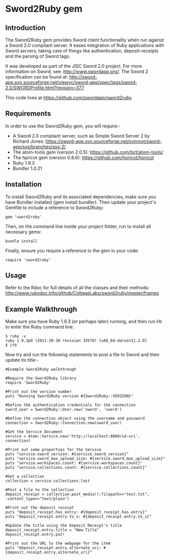 Sword2Ruby gem
==================

Introduction
------------
The Sword2Ruby gem provides Sword client functionality when run against a Sword 2.0 compliant server.
It eases integration of Ruby applications with Sword servers, taking care of things like authentication,
deposit-receipts and the parsing of Sword tags.

It was developed as part of the JISC Sword 2.0 project. For more information on Sword, see:
http://www.swordapp.org/. The Sword 2 specification can be found at: 
http://sword-app.svn.sourceforge.net/viewvc/sword-app/spec/tags/sword-2.0/SWORDProfile.html?revision=377

This code lives at https://github.com/swordapp/sword2ruby


Requirements
------------
In order to use the Sword2Ruby gem, you will require:-

*	A Sword 2.0 compliant server, such as Simple Sword Server 2 by Richard Jones:
	https://sword-app.svn.sourceforge.net/svnroot/sword-app/sss/branches/sss-2/
*	The atom-tools gem (version 2.0.5): https://github.com/bct/atom-tools/
*	The hpricot gem (version 0.8.6): https://github.com/hpricot/hpricot
*	Ruby 1.9.3
*	Bundler 1.0.21

Installation
------------
To install Sword2Ruby and its associated dependencies, make sure you have Bundler installed (gem install bundler).
Then update your project's Gemfile to include a reference to Sword2Ruby:

	gem 'sword2ruby'
	
Then, on the command line inside your project folder, run to install all necessary gems:

	bundle install

Finally, ensure you require a reference to the gem in your code:

	require 'sword2ruby'


Usage
-----
Refer to the Rdoc for full details of all the classes and their methods:
http://www.rubydoc.info/github/CottageLabs/sword2ruby/master/frames


Example Walkthrough
-------------------
Make sure you have Ruby 1.9.3 (or perhaps later) running, and then run irb to enter the Ruby command line:

	$ ruby -v
	ruby 1.9.3p0 (2011-10-30 revision 33570) [x86_64-darwin11.2.0]
	$ irb

Now try and run the following statements to post a file to Sword and then update its title:-

	#Example Sword2Ruby walkthrough

	#Require the Sword2Ruby library
	require 'Sword2Ruby'

	#Print out the version number
	puts "Running Sword2Ruby version #{Sword2Ruby::VERSION}"

	#Define the authentication credentials for the connection
	sword_user = Sword2Ruby::User.new('sword', 'sword')

	#Define the connection object using the username and password
	connection = Sword2Ruby::Connection.new(sword_user)

	#Get the Service Document
	service = Atom::Service.new('http://localhost:8080/sd-uri', connection)

	#Print out some properties for the Service
	puts "service.sword_version: #{service.sword_version}"
	puts "service.sword_max_upload_size: #{service.sword_max_upload_size}"
	puts "service.workspaces.count: #{service.workspaces.count}"
	puts "service.collections.count: #{service.collections.count}"

	#Get a collection
	collection = service.collections.last

	#Post a file to the collection
	deposit_receipt = collection.post_media!(:filepath=>"test.txt", :content_type=>"text/plain")

	#Print out the deposit receipt
	puts "deposit_receipt.has_entry: #{deposit_receipt.has_entry}"
	puts "deposit_receipt.entry.to_s: #{deposit_receipt.entry.to_s}"

	#Update the title using the Deposit Receipt's title
	deposit_receipt.entry.title = "New Title"
	deposit_receipt.entry.put!

	#Print out the URL to the webpage for the item
	puts "deposit_receipt.entry.alternate_uri: #{deposit_receipt.entry.alternate_uri}"


